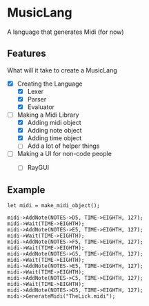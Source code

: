 # MusicLang
A language that generates Midi (for now)

## Features
What will it take to create a MusicLang
- [x] Creating the Language
    - [x] Lexer
    - [x] Parser
    - [x] Evaluator
- [ ] Making a Midi Library
    - [x] Adding midi object
    - [x] Adding note object
    - [x] Adding time object
    - [ ] Add a lot of helper things
- [ ] Making a UI for non-code people
    - [ ] RayGUI


## Example
```midilang
let midi = make_midi_object();

midi->AddNote(NOTES->D5, TIME->EIGHTH, 127);
midi->Wait(TIME->EIGHTH);
midi->AddNote(NOTES->E5, TIME->EIGHTH, 127);
midi->Wait(TIME->EIGHTH);
midi->AddNote(NOTES->F5, TIME->EIGHTH, 127);
midi->Wait(TIME->EIGHTH);
midi->AddNote(NOTES->G5, TIME->EIGHTH, 127);
midi->Wait(TIME->EIGHTH);
midi->AddNote(NOTES->E5, TIME->EIGHTH, 127);
midi->Wait(TIME->EIGHTH);
midi->AddNote(NOTES->C5, TIME->EIGHTH, 127);
midi->Wait(TIME->EIGHTH);
midi->AddNote(NOTES->D5, TIME->EIGHTH, 127);
midi->GenerateMidi("TheLick.midi");
```
